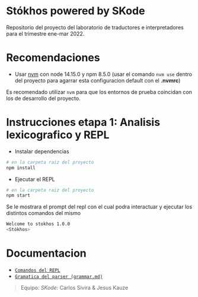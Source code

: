 # Stókhos powered by SKode

Repositorio del proyecto del laboratorio de traductores e interpretadores para el trimestre ene-mar 2022.


# Recomendaciones

- Usar [nvm](https://github.com/nvm-sh/nvm) con node 14.15.0 y npm 8.5.0 (usar el comando `nvm use` dentro del proyecto para agarrar esta configuracion default con el **.nvmrc**)

Es recomendado utilizar `nvm` para que los entornos de prueba coincidan con los de desarrollo del proyecto.

# Instrucciones etapa 1: Analisis lexicografico y REPL

- Instalar dependencias
```sh
# en la carpeta raiz del proyecto 
npm install
```
- Ejecutar el REPL
```sh
# en la carpeta raiz del proyecto 
npm start
```

Se le mostrara el prompt del repl con el cual podra interactuar y ejecutar los distintos comandos del mismo
```sh
Welcome to stokhos 1.0.0
<Stókhos>
```

# Documentacion

 - [`Comandos del REPL`](src/lib/repl/README.md)
 - [`Gramatica del parser (grammar.md)`](src/lib/vm/parser/GRAMMAR.md)


> Equipo: _SKode:_ Carlos Sivira & Jesus Kauze
